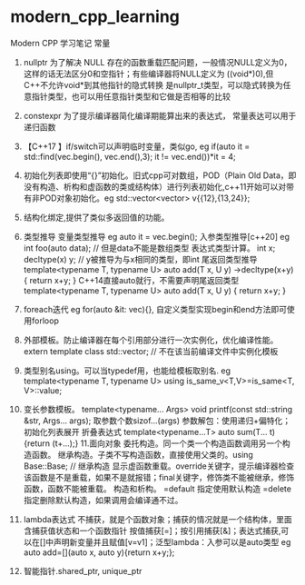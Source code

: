 # modern_cpp_learning

Modern CPP 学习笔记
常量
1. nullptr 为了解决 NULL 存在的函数重载匹配问题，一般情况NULL定义为0， 这样的话无法区分0和空指针；有些编译器将NULL定义为 ((void*)0),但C++不允许void*到其他指针的隐式转换
是nullptr_t类型，可以隐式转换为任意指针类型，也可以用任意指针类型和它做是否相等的比较
2. constexpr 为了提示编译器简化编译期能算出来的表达式， 常量表达可以用于递归函数
3. 【C++17 】if/switch可以声明临时变量，类似go, eg if(auto it = std::find(vec.begin(), vec.end(),3); it != vec.end())*it = 4;
4. 初始化列表即使用“{}”初始化。旧式cpp可对数组，POD（Plain Old Data，即没有构造、析构和虚函数的类或结构体）进行列表初始化,c++11开始可以对带有非POD对象初始化。eg std::vector<vector<int>> v{{12},{13,24}};
5. 结构化绑定,提供了类似多返回值的功能。
6. 类型推导
    变量类型推导 eg auto it = vec.begin();
    入参类型推导[c++20] eg int foo(auto data); // 但是data不能是数组类型
    表达式类型计算。 int x; decltype(x) y; // y被推导为与x相同的类型，即int
    尾返回类型推导
        template<typename T, typename U>
        auto add(T x, U y) ->decltype(x+y){
            return x+y;
        }
        C++14直接auto就行，不需要声明尾返回类型
            template<typename T, typename U>
            auto add(T x, U y) {
                return x+y;
            }
7. foreach迭代 eg for(auto &it: vec){}, 自定义类型实现begin和end方法即可使用forloop
8. 外部模板。防止编译器在每个引用部分进行一次实例化，优化编译性能。extern template class std::vector<double>; // 不在该当前编译文件中实例化模板
9. 类型别名using。可以当typedef用，也能给模板取别名. eg template<typename T, typename U> using is_same_v<T,V>=is_same<T, V>::value;
10. 变长参数模板。
    template<typename... Args> void printf(const std::string &str, Args... args);
    取参数个数sizof...(args)
    参数解包：使用递归+偏特化； 初始化列表展开
    折叠表达式 template<typename...T> auto sum(T... t) {return (t+...);}
11.面向对象
    委托构造。同一个类一个构造函数调用另一个构造函数。
    继承构造。子类不写构造函数，直接使用父类的。using Base::Base; // 继承构造
    显示虚函数重载。override关键字，提示编译器检查该函数是不是重载，如果不是就报错；final关键字，修饰类不能被继承，修饰函数，函数不能被重载。
    构造和析构。 =default 指定使用默认构造 =delete指定删除默认构造，如果调用会编译通不过。
12. lambda表达式
        不捕获，就是个函数对象；捕获的情况就是一个结构体，里面含捕获值状态和一个函数指针
        按值捕获[=]；按引用捕获[&]；表达式捕获,可以在[]中声明新变量并且赋值[v=v1]；泛型lambda：入参可以是auto类型 eg auto add=[](auto x, auto y){return x+y;};

13. 智能指针.shared_ptr, unique_ptr
